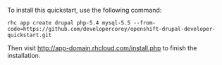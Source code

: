 To install this quickstart, use the following command:
	
	rhc app create drupal php-5.4 mysql-5.5 --from-code=https://github.com/developercorey/openshift-drupal-developer-quickstart.git
	
Then visit http://app-domain.rhcloud.com/install.php to finish the installation.
